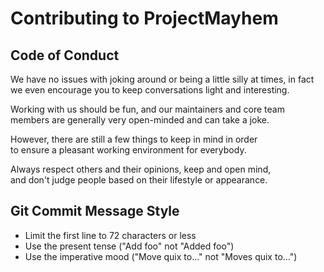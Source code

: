 # Contributing to ProjectMayhem

## Code of Conduct

We have no issues with joking around or being a little silly at times, in fact   
we even encourage you to keep conversations light and interesting.

Working with us should be fun, and our maintainers and core team   
members are generally very open-minded and can take a joke.

However, there are still a few things to keep in mind in order   
to ensure a pleasant working environment for everybody.

Always respect others and their opinions, keep and open mind,   
and don't judge people based on their lifestyle or appearance.

## Git Commit Message Style

- Limit the first line to 72 characters or less
- Use the present tense ("Add foo" not "Added foo")
- Use the imperative mood ("Move quix to..." not "Moves quix to...")
